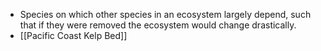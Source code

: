 - Species on which other species in an ecosystem largely depend, such that if they were removed the ecosystem would change drastically.
- [[Pacific Coast Kelp Bed]]